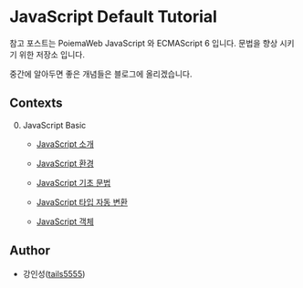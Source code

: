 # JavaScript Default Tutorial

참고 포스트는 PoiemaWeb JavaScript 와 ECMAScript 6 입니다. 문법을 향상 시키기 위한 저장소 입니다.

중간에 알아두면 좋은 개념들은 블로그에 올리겠습니다.

## Contexts

0. JavaScript Basic
   
    - [JavaScript 소개](./00_JavaScript_Basic/00_introduction.md)
  
    - [JavaScript 환경](./00_JavaScript_Basic/01_js_enviromnent.md)
  
    - [JavaScript 기초 문법](./00_JavaScript_Basic/02_js_syntax.md)

    - [JavaScript 타입 자동 변환](./00_JavaScript_Basic/03_js_type_coercion.md)
    
    - [JavaScript 객체](./00_JavaScript_Basic/04_js_object.md)


## Author

- 강인성([tails5555](https://github.com/tails5555))